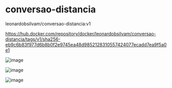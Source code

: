 # conversao-distancia
leonardobsilvam/conversao-distancia:v1

https://hub.docker.com/repository/docker/leonardobsilvam/conversao-distancia/tags/v1/sha256-eb9c6b83f977d6b8b0f2e9745ea48d9852128310557424077ecadd7ea9f5a0e1 

![image](https://github.com/user-attachments/assets/1ca3c434-ff47-470f-8d3a-b0be4f15f74f)

![image](https://github.com/user-attachments/assets/2ae525ac-0bb9-46b3-bb4f-aa819dd390d0)

![image](https://github.com/user-attachments/assets/107ba9e2-69c7-4910-8fea-bdd7bd8dde67)
